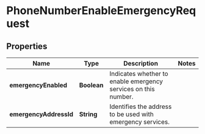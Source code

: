 

# PhoneNumberEnableEmergencyRequest

## Properties

Name | Type | Description | Notes
------------ | ------------- | ------------- | -------------
**emergencyEnabled** | **Boolean** | Indicates whether to enable emergency services on this number. | 
**emergencyAddressId** | **String** | Identifies the address to be used with emergency services. | 



